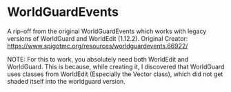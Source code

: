 # WorldGuardEvents
A rip-off from the original WorldGuardEvents which works with legacy versions of WorldGuard and WorldEdit (1.12.2). Original Creator: https://www.spigotmc.org/resources/worldguardevents.66922/

NOTE: For this to work, you absolutely need both WorldEdit and WorldGuard. This is because, while creating it, I discovered that WorldGuard uses classes from WorldEdit (Especially the Vector class), which did not get shaded itself into the worldguard version.  

